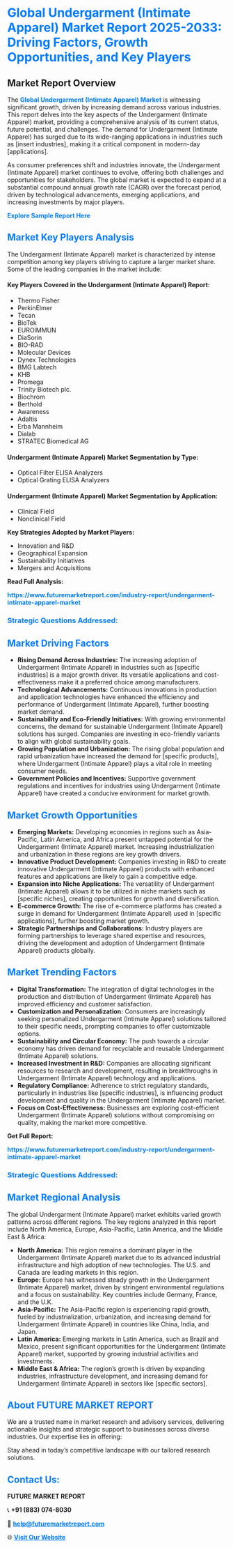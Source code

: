 <h1 style="color: #007BFF;">Global Undergarment (Intimate Apparel) Market Report 2025-2033: Driving Factors, Growth Opportunities, and Key Players</h1>

<section id="overview">
<h2>Market Report Overview</h2>
<p>The <a href="https://www.futuremarketreport.com/industry-report/undergarment-intimate-apparel-market" style="color: #007BFF; text-decoration: none;"><strong>Global Undergarment (Intimate Apparel) Market</strong></a> is witnessing significant growth, driven by increasing demand across various industries. This report delves into the key aspects of the Undergarment (Intimate Apparel) market, providing a comprehensive analysis of its current status, future potential, and challenges. The demand for Undergarment (Intimate Apparel) has surged due to its wide-ranging applications in industries such as [insert industries], making it a critical component in modern-day [applications].</p>
<p>As consumer preferences shift and industries innovate, the Undergarment (Intimate Apparel) market continues to evolve, offering both challenges and opportunities for stakeholders. The global market is expected to expand at a substantial compound annual growth rate (CAGR) over the forecast period, driven by technological advancements, emerging applications, and increasing investments by major players.</p>
</section>

<section id="overview">
<p><a href="https://www.futuremarketreport.com/request-sample/reportId=37714" style="color: #007BFF; text-decoration: none;"><strong>Explore Sample Report Here</strong></a></p>
</section>

<section id="key-players">
<h2 style="color: #007BFF;">Market Key Players Analysis</h2>
<p>The Undergarment (Intimate Apparel) market is characterized by intense competition among key players striving to capture a larger market share. Some of the leading companies in the market include:</p>
<h4>Key Players Covered in the Undergarment (Intimate Apparel) Report:</h4>
<ul><li>Thermo Fisher</li><li>PerkinElmer</li><li>Tecan</li><li>BioTek</li><li>EUROIMMUN</li><li>DiaSorin</li><li>BIO-RAD</li><li>Molecular Devices</li><li>Dynex Technologies</li><li>BMG Labtech</li><li>KHB</li><li>Promega</li><li>Trinity Biotech plc.</li><li>Biochrom</li><li>Berthold</li><li>Awareness</li><li>Adaltis</li><li>Erba Mannheim</li><li>Dialab</li><li>STRATEC Biomedical AG</li></ul>
<h4>Undergarment (Intimate Apparel) Market Segmentation by Type:</h4>
<ul><li>Optical Filter ELISA Analyzers</li><li>Optical Grating ELISA Analyzers</li></ul>

<h4>Undergarment (Intimate Apparel) Market Segmentation by Application:</h4>
<ul><li>Clinical Field</li><li>Nonclinical Field</li></ul>
<p><strong>Key Strategies Adopted by Market Players:</strong></p>
<ul>
<li>Innovation and R&D</li>
<li>Geographical Expansion</li>
<li>Sustainability Initiatives</li>
<li>Mergers and Acquisitions</li>
</ul>
</section>

<section>
<p><strong>Read Full Analysis: </strong></p><a href="https://www.futuremarketreport.com/industry-report/undergarment-intimate-apparel-market" style="color: #007BFF; text-decoration: none;"><strong>https://www.futuremarketreport.com/industry-report/undergarment-intimate-apparel-market</strong></a>
<h3 style="color: #007BFF;">Strategic Questions Addressed:</h3>
</section>

<section id="driving-factors">
<h2 style="color: #007BFF;">Market Driving Factors</h2>
<ul>
<li><strong>Rising Demand Across Industries:</strong> The increasing adoption of Undergarment (Intimate Apparel) in industries such as [specific industries] is a major growth driver. Its versatile applications and cost-effectiveness make it a preferred choice among manufacturers.</li>
<li><strong>Technological Advancements:</strong> Continuous innovations in production and application technologies have enhanced the efficiency and performance of Undergarment (Intimate Apparel), further boosting market demand.</li>
<li><strong>Sustainability and Eco-Friendly Initiatives:</strong> With growing environmental concerns, the demand for sustainable Undergarment (Intimate Apparel) solutions has surged. Companies are investing in eco-friendly variants to align with global sustainability goals.</li>
<li><strong>Growing Population and Urbanization:</strong> The rising global population and rapid urbanization have increased the demand for [specific products], where Undergarment (Intimate Apparel) plays a vital role in meeting consumer needs.</li>
<li><strong>Government Policies and Incentives:</strong> Supportive government regulations and incentives for industries using Undergarment (Intimate Apparel) have created a conducive environment for market growth.</li>
</ul>
</section>

<section id="growth-opportunities">
<h2 style="color: #007BFF;">Market Growth Opportunities</h2>
<ul>
<li><strong>Emerging Markets:</strong> Developing economies in regions such as Asia-Pacific, Latin America, and Africa present untapped potential for the Undergarment (Intimate Apparel) market. Increasing industrialization and urbanization in these regions are key growth drivers.</li>
<li><strong>Innovative Product Development:</strong> Companies investing in R&D to create innovative Undergarment (Intimate Apparel) products with enhanced features and applications are likely to gain a competitive edge.</li>
<li><strong>Expansion into Niche Applications:</strong> The versatility of Undergarment (Intimate Apparel) allows it to be utilized in niche markets such as [specific niches], creating opportunities for growth and diversification.</li>
<li><strong>E-commerce Growth:</strong> The rise of e-commerce platforms has created a surge in demand for Undergarment (Intimate Apparel) used in [specific applications], further boosting market growth.</li>
<li><strong>Strategic Partnerships and Collaborations:</strong> Industry players are forming partnerships to leverage shared expertise and resources, driving the development and adoption of Undergarment (Intimate Apparel) products globally.</li>
</ul>
</section>

<section id="trending-factors">
<h2 style="color: #007BFF;">Market Trending Factors</h2>
<ul>
<li><strong>Digital Transformation:</strong> The integration of digital technologies in the production and distribution of Undergarment (Intimate Apparel) has improved efficiency and customer satisfaction.</li>
<li><strong>Customization and Personalization:</strong> Consumers are increasingly seeking personalized Undergarment (Intimate Apparel) solutions tailored to their specific needs, prompting companies to offer customizable options.</li>
<li><strong>Sustainability and Circular Economy:</strong> The push towards a circular economy has driven demand for recyclable and reusable Undergarment (Intimate Apparel) solutions.</li>
<li><strong>Increased Investment in R&D:</strong> Companies are allocating significant resources to research and development, resulting in breakthroughs in Undergarment (Intimate Apparel) technology and applications.</li>
<li><strong>Regulatory Compliance:</strong> Adherence to strict regulatory standards, particularly in industries like [specific industries], is influencing product development and quality in the Undergarment (Intimate Apparel) market.</li>
<li><strong>Focus on Cost-Effectiveness:</strong> Businesses are exploring cost-efficient Undergarment (Intimate Apparel) solutions without compromising on quality, making the market more competitive.</li>
</ul>
</section>

<section>
<p><strong>Get Full Report: </strong></p><a href="https://www.futuremarketreport.com/industry-report/undergarment-intimate-apparel-market" style="color: #007BFF; text-decoration: none;"><strong>https://www.futuremarketreport.com/industry-report/undergarment-intimate-apparel-market</strong></a>
<h3 style="color: #007BFF;">Strategic Questions Addressed:</h3>
</section>


<section id="regional-analysis">
<h2 style="color: #007BFF;">Market Regional Analysis</h2>
<p>The global Undergarment (Intimate Apparel) market exhibits varied growth patterns across different regions. The key regions analyzed in this report include North America, Europe, Asia-Pacific, Latin America, and the Middle East & Africa:</p>
<ul>
<li><strong>North America:</strong> This region remains a dominant player in the Undergarment (Intimate Apparel) market due to its advanced industrial infrastructure and high adoption of new technologies. The U.S. and Canada are leading markets in this region.</li>
<li><strong>Europe:</strong> Europe has witnessed steady growth in the Undergarment (Intimate Apparel) market, driven by stringent environmental regulations and a focus on sustainability. Key countries include Germany, France, and the U.K.</li>
<li><strong>Asia-Pacific:</strong> The Asia-Pacific region is experiencing rapid growth, fueled by industrialization, urbanization, and increasing demand for Undergarment (Intimate Apparel) in countries like China, India, and Japan.</li>
<li><strong>Latin America:</strong> Emerging markets in Latin America, such as Brazil and Mexico, present significant opportunities for the Undergarment (Intimate Apparel) market, supported by growing industrial activities and investments.</li>
<li><strong>Middle East & Africa:</strong> The region’s growth is driven by expanding industries, infrastructure development, and increasing demand for Undergarment (Intimate Apparel) in sectors like [specific sectors].</li>
</ul>
</section>

<footer>
<h2 style="color: #007BFF;">About FUTURE MARKET REPORT</h2>
<p>We are a trusted name in market research and advisory services, delivering actionable insights and strategic support to businesses across diverse industries. Our expertise lies in offering:</p>

<p>Stay ahead in today’s competitive landscape with our tailored research solutions.</p>

<h2 style="color: #007BFF;">Contact Us:</h2>
<p><strong>FUTURE MARKET REPORT</strong></p>
<p>📞 <strong>+91 (883) 074-8030</strong></p>
<p>📧 <strong><a href="mailto:help@futuremarketreport.com" style="color: #007BFF;">help@futuremarketreport.com</a></strong></p>
<p>🌐 <strong><a href="https://www.futuremarketreport.com/" style="color: #007BFF;">Visit Our Website</a></strong></p>
</footer>